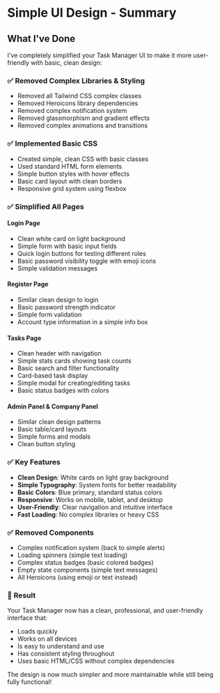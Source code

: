 # Simple UI Design - Summary

## What I've Done

I've completely simplified your Task Manager UI to make it more user-friendly with basic, clean design:

### ✅ **Removed Complex Libraries & Styling**
- Removed all Tailwind CSS complex classes
- Removed Heroicons library dependencies
- Removed complex notification system
- Removed glassmorphism and gradient effects
- Removed complex animations and transitions

### ✅ **Implemented Basic CSS**
- Created simple, clean CSS with basic classes
- Used standard HTML form elements
- Simple button styles with hover effects
- Basic card layout with clean borders
- Responsive grid system using flexbox

### ✅ **Simplified All Pages**

#### **Login Page**
- Clean white card on light background
- Simple form with basic input fields
- Quick login buttons for testing different roles
- Basic password visibility toggle with emoji icons
- Simple validation messages

#### **Register Page**
- Similar clean design to login
- Basic password strength indicator
- Simple form validation
- Account type information in a simple info box

#### **Tasks Page**
- Clean header with navigation
- Simple stats cards showing task counts
- Basic search and filter functionality
- Card-based task display
- Simple modal for creating/editing tasks
- Basic status badges with colors

#### **Admin Panel & Company Panel**
- Similar clean design patterns
- Basic table/card layouts
- Simple forms and modals
- Clean button styling

### ✅ **Key Features**
- **Clean Design**: White cards on light gray background
- **Simple Typography**: System fonts for better readability
- **Basic Colors**: Blue primary, standard status colors
- **Responsive**: Works on mobile, tablet, and desktop
- **User-Friendly**: Clear navigation and intuitive interface
- **Fast Loading**: No complex libraries or heavy CSS

### ✅ **Removed Components**
- Complex notification system (back to simple alerts)
- Loading spinners (simple text loading)
- Complex status badges (basic colored badges)
- Empty state components (simple text messages)
- All Heroicons (using emoji or text instead)

### 🎯 **Result**
Your Task Manager now has a clean, professional, and user-friendly interface that:
- Loads quickly
- Works on all devices
- Is easy to understand and use
- Has consistent styling throughout
- Uses basic HTML/CSS without complex dependencies

The design is now much simpler and more maintainable while still being fully functional!
